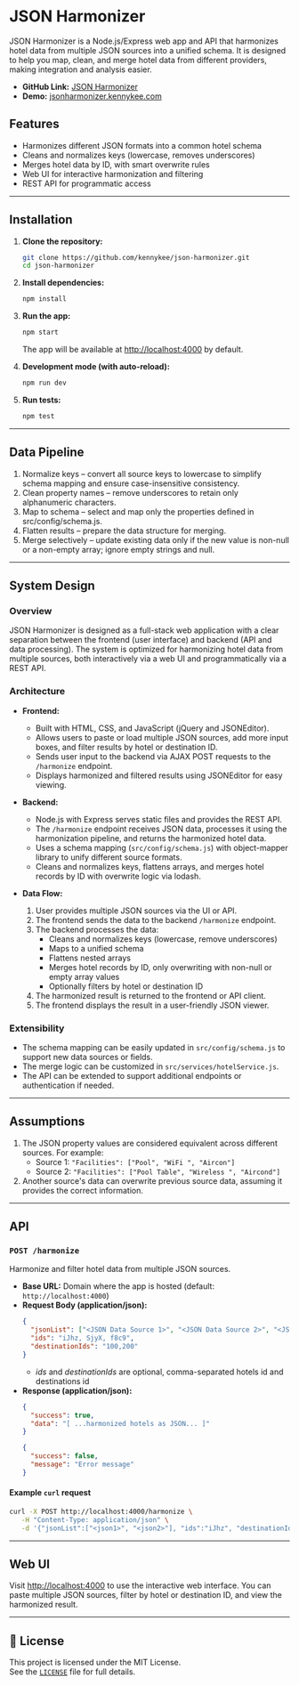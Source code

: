 # JSON Harmonizer

JSON Harmonizer is a Node.js/Express web app and API that harmonizes hotel data from multiple JSON sources into a unified schema. It is designed to help you map, clean, and merge hotel data from different providers, making integration and analysis easier.

- **GitHub Link:** [JSON Harmonizer](https://github.com/kennykee/json-harmonizer)
- **Demo:** [jsonharmonizer.kennykee.com](https://jsonharmonizer.kennykee.com)

## Features

- Harmonizes different JSON formats into a common hotel schema
- Cleans and normalizes keys (lowercase, removes underscores)
- Merges hotel data by ID, with smart overwrite rules
- Web UI for interactive harmonization and filtering
- REST API for programmatic access

---

## Installation

1. **Clone the repository:**

   ```sh
   git clone https://github.com/kennykee/json-harmonizer.git
   cd json-harmonizer
   ```

2. **Install dependencies:**

   ```sh
   npm install
   ```

3. **Run the app:**

   ```sh
   npm start
   ```

   The app will be available at [http://localhost:4000](http://localhost:4000) by default.

4. **Development mode (with auto-reload):**

   ```sh
   npm run dev
   ```

5. **Run tests:**
   ```sh
   npm test
   ```

---

## Data Pipeline

1. Normalize keys – convert all source keys to lowercase to simplify schema mapping and ensure case-insensitive consistency.
2. Clean property names – remove underscores to retain only alphanumeric characters.
3. Map to schema – select and map only the properties defined in src/config/schema.js.
4. Flatten results – prepare the data structure for merging.
5. Merge selectively – update existing data only if the new value is non-null or a non-empty array; ignore empty strings and null.

---

## System Design

### Overview

JSON Harmonizer is designed as a full-stack web application with a clear separation between the frontend (user interface) and backend (API and data processing). The system is optimized for harmonizing hotel data from multiple sources, both interactively via a web UI and programmatically via a REST API.

### Architecture

- **Frontend:**

  - Built with HTML, CSS, and JavaScript (jQuery and JSONEditor).
  - Allows users to paste or load multiple JSON sources, add more input boxes, and filter results by hotel or destination ID.
  - Sends user input to the backend via AJAX POST requests to the `/harmonize` endpoint.
  - Displays harmonized and filtered results using JSONEditor for easy viewing.

- **Backend:**

  - Node.js with Express serves static files and provides the REST API.
  - The `/harmonize` endpoint receives JSON data, processes it using the harmonization pipeline, and returns the harmonized hotel data.
  - Uses a schema mapping (`src/config/schema.js`) with object-mapper library to unify different source formats.
  - Cleans and normalizes keys, flattens arrays, and merges hotel records by ID with overwrite logic via lodash.

- **Data Flow:**
  1.  User provides multiple JSON sources via the UI or API.
  2.  The frontend sends the data to the backend `/harmonize` endpoint.
  3.  The backend processes the data:
      - Cleans and normalizes keys (lowercase, remove underscores)
      - Maps to a unified schema
      - Flattens nested arrays
      - Merges hotel records by ID, only overwriting with non-null or empty array values
      - Optionally filters by hotel or destination ID
  4.  The harmonized result is returned to the frontend or API client.
  5.  The frontend displays the result in a user-friendly JSON viewer.

### Extensibility

- The schema mapping can be easily updated in `src/config/schema.js` to support new data sources or fields.
- The merge logic can be customized in `src/services/hotelService.js`.
- The API can be extended to support additional endpoints or authentication if needed.

---

## Assumptions

1. The JSON property values are considered equivalent across different sources. For example:
   - Source 1: `"Facilities": ["Pool", "WiFi ", "Aircon"]`
   - Source 2: `"Facilities": ["Pool Table", "Wireless ", "Aircond"]`
2. Another source's data can overwrite previous source data, assuming it provides the correct information.

---

## API

### `POST /harmonize`

Harmonize and filter hotel data from multiple JSON sources.

- **Base URL:** Domain where the app is hosted (default: `http://localhost:4000`)
- **Request Body (application/json):**
  ```json
  {
    "jsonList": ["<JSON Data Source 1>", "<JSON Data Source 2>", "<JSON Data Source 3>"],
    "ids": "iJhz, SjyX, f8c9",
    "destinationIds": "100,200"
  }
  ```
  - _ids_ and _destinationIds_ are optional, comma-separated hotels id and destinations id
- **Response (application/json):**
  ```json
  {
    "success": true,
    "data": "[ ...harmonized hotels as JSON... ]"
  }
  ```
  ```json
  {
    "success": false,
    "message": "Error message"
  }
  ```

#### Example `curl` request

```sh
curl -X POST http://localhost:4000/harmonize \
   -H "Content-Type: application/json" \
   -d '{"jsonList":["<json1>", "<json2>"], "ids":"iJhz", "destinationIds":"100"}'
```

---

## Web UI

Visit [http://localhost:4000](http://localhost:4000) to use the interactive web interface. You can paste multiple JSON sources, filter by hotel or destination ID, and view the harmonized result.

---

## 🧾 License

This project is licensed under the MIT License.  
See the [`LICENSE`](./LICENSE) file for full details.
